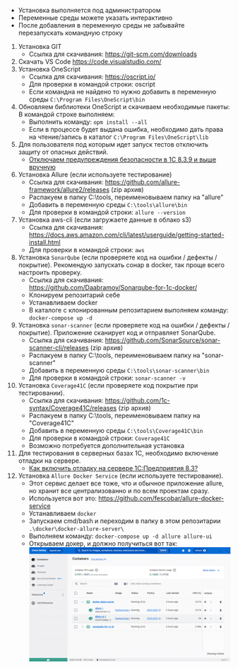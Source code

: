 * Установка выполняется под администратором
* Переменные среды можете указать интерактивно
* После добавления в переменную среды не забывайте перезапускать командную строку

1. Установка GIT
    - Ссылка для скачивания: https://git-scm.com/downloads
2. Скачать VS Code https://code.visualstudio.com/
3. Установка OneScript
	- Ссылка для скачивания: https://oscript.io/
	- Для проверки в командой строки: oscript
	- Если командна не найдено то нужно добавить в переменную среды `C:\Program Files\OneScript\bin`
4. Обновляем библиотеки OneScript и скачиваем необходимые пакеты:
	В командой строке выполняем:
	- Выполнить команду: `opm install --all`
    - Если в процессе будет выдана ошибка, необходимо дать права на чтение/запись в каталог `C:\Program Files\OneScript\lib`
5. Для пользователя под которым идет запуск тестов отключить защиту от опасных действий.
    - [Отключаем предупреждения безопасности в 1С 8.3.9 и выше вручную](https://infostart.ru/1c/articles/693932/)
6. Установка Allure (если используете тестирование)
	- Ссылка для скачивания: https://github.com/allure-framework/allure2/releases (zip архив)
	- Распакуем в папку C:\tools, переименовываем папку на "allure"
	- Добавить в переменную среды `C:\tools\allure\bin`
	- Для проверки в командой строки: `allure --version`
7. Установка aws-cli (если загружаете данные в облако s3)
    - Ссылка для скачивания: https://docs.aws.amazon.com/cli/latest/userguide/getting-started-install.html
    - Для проверки в командой строки: `aws`
8. Установка `SonarQube` (если проверяете код на ошибки / дефекты / покрытие). Рекомендую запускать сонар в docker, так проще всего настроить проверку.
    - Ссылка для скачивания: https://github.com/Daabramov/Sonarqube-for-1c-docker/
    - Клонируем репозитарий себе
    - Устанавливаем docker
    - В каталоге с клонированным репозитарием выполняем команду: `docker-compose up -d`
9. Установка `sonar-scanner` (если проверяете код на ошибки / дефекты / покрытие). Приложение сканирует код и отправляет SonarQube.
    - Ссылка для скачивания: https://github.com/SonarSource/sonar-scanner-cli/releases (zip архив)
	- Распакуем в папку C:\tools, переименовываем папку на "sonar-scanner"
	- Добавить в переменную среды `C:\tools\sonar-scanner\bin`
	- Для проверки в командой строки: `sonar-scanner -v`
10. Установка `Coverage41C` (если проверяете код покрытие при тестировании).
    - Ссылка для скачивания: https://github.com/1c-syntax/Coverage41C/releases (zip архив)
	- Распакуем в папку C:\tools, переименовываем папку на "Coverage41C"
	- Добавить в переменную среды `C:\tools\Coverage41C\bin`
	- Для проверки в командой строки: `Coverage41C`
    - Возможно потребуется дополнительная установка 
11. Для тестирования в серверных базах 1С, необходимо включение отладки на сервере.
    - [Как включить отладку на сервере 1С:Предприятия 8.3?](https://softonit.ru/blog/articles/1c/debug-server-1c/)
12. Установка `Allure Docker Service` (если используете тестирование).
	- Этот сервис делает все тоже, что и обычное приложение allure, но хранит все централизованно и по всем проектам сразу.
	- Используется вот это: https://github.com/fescobar/allure-docker-service
	- Устанавливаем `docker`
	- Запускаем cmd/bash и переходим в папку в этом репозитарии `.\docker\docker-allure-server\`
	- Выполняем команду: `docker-compose up -d allure allure-ui`
	- Открываем докер, и должно получиться вот так:
	![Docker](.\docs\img\docker-allure-services.png "Docker")
